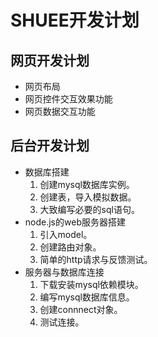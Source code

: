 # SHUEE开发计划

## 网页开发计划

- 网页布局
- 网页控件交互效果功能
- 网页数据交互功能

## 后台开发计划

- 数据库搭建
  1. 创建mysql数据库实例。
  2. 创建表，导入模拟数据。
  3. 大致编写必要的sql语句。
- node.js的web服务器搭建
  1. 引入model。
  2. 创建路由对象。
  3. 简单的http请求与反馈测试。
- 服务器与数据库连接
  1. 下载安装mysql依赖模块。
  2. 编写mysql数据库信息。
  3. 创建connnect对象。
  4. 测试连接。